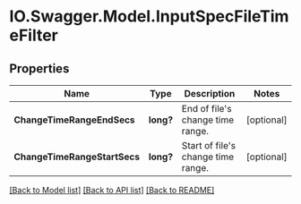 # IO.Swagger.Model.InputSpecFileTimeFilter
## Properties

Name | Type | Description | Notes
------------ | ------------- | ------------- | -------------
**ChangeTimeRangeEndSecs** | **long?** | End of file&#39;s change time range. | [optional] 
**ChangeTimeRangeStartSecs** | **long?** | Start of file&#39;s change time range. | [optional] 

[[Back to Model list]](../README.md#documentation-for-models) [[Back to API list]](../README.md#documentation-for-api-endpoints) [[Back to README]](../README.md)

